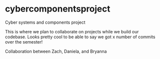 # cybercomponentsproject
Cyber systems and components project

This is where we plan to collaborate on projects while we build our codebase. Looks pretty cool to be able to say we got x number of commits over the semester!

Collaboration between Zach, Daniela, and Bryanna